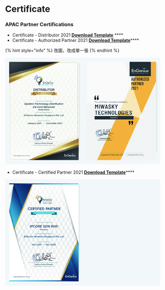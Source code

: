 # Certificate

### APAC Partner Certifications

* Certificate - Distributor 2021 [**Download Template**](https://docs.google.com/presentation/d/1BzFw5Il3L7pCDqjFxK1cc7WZZ3JpTCQ9/edit?usp=sharing&ouid=118055993210092366456&rtpof=true&sd=true) ****
* Certificate - Authorized Partner 2021 [**Download Template**](https://docs.google.com/presentation/d/1OKlfJoG_MRGhch7EfHpsAmLqgByvo7B4/edit?usp=sharing&ouid=118055993210092366456&rtpof=true&sd=true)\*\*\*\*

{% hint style="info" %}
改圖，改成單一張
{% endhint %}

![](../../.gitbook/assets/gong-zuo-qu-yu-16-fu-ben-26100.jpg)

* Certificate - Certified Partner 2021 [**Download Template**](https://docs.google.com/presentation/d/1XBL58qH1zs4Kd2Pd4V6l6PeJhEvqtFB3/edit?usp=sharing&ouid=118055993210092366456&rtpof=true&sd=true)\*\*\*\*

![](../../.gitbook/assets/gong-zuo-qu-yu-16-fu-ben-27100.jpg)

